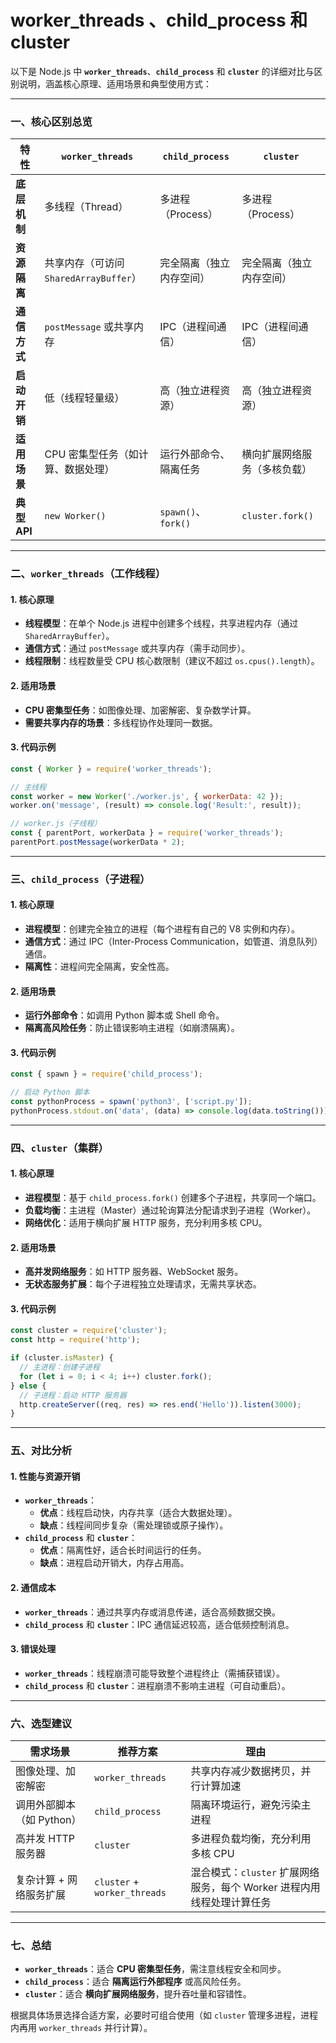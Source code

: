 # worker_threads 、child_process 和 cluster

以下是 Node.js 中 **`worker_threads`**、**`child_process`** 和 **`cluster`** 的详细对比与区别说明，涵盖核心原理、适用场景和典型使用方式：

---

### 一、核心区别总览
| **特性**               | **`worker_threads`**             | **`child_process`**            | **`cluster`**                |
|------------------------|----------------------------------|--------------------------------|------------------------------|
| **底层机制**           | 多线程（Thread）                 | 多进程（Process）              | 多进程（Process）            |
| **资源隔离**           | 共享内存（可访问 `SharedArrayBuffer`） | 完全隔离（独立内存空间）       | 完全隔离（独立内存空间）     |
| **通信方式**           | `postMessage` 或共享内存         | IPC（进程间通信）              | IPC（进程间通信）            |
| **启动开销**           | 低（线程轻量级）                 | 高（独立进程资源）             | 高（独立进程资源）           |
| **适用场景**           | CPU 密集型任务（如计算、数据处理） | 运行外部命令、隔离任务         | 横向扩展网络服务（多核负载） |
| **典型 API**           | `new Worker()`                  | `spawn()`、`fork()`           | `cluster.fork()`            |

---

### 二、`worker_threads`（工作线程）
#### **1. 核心原理**
- **线程模型**：在单个 Node.js 进程中创建多个线程，共享进程内存（通过 `SharedArrayBuffer`）。
- **通信方式**：通过 `postMessage` 或共享内存（需手动同步）。
- **线程限制**：线程数量受 CPU 核心数限制（建议不超过 `os.cpus().length`）。

#### **2. 适用场景**
- **CPU 密集型任务**：如图像处理、加密解密、复杂数学计算。
- **需要共享内存的场景**：多线程协作处理同一数据。

#### **3. 代码示例**
```javascript
const { Worker } = require('worker_threads');

// 主线程
const worker = new Worker('./worker.js', { workerData: 42 });
worker.on('message', (result) => console.log('Result:', result));

// worker.js（子线程）
const { parentPort, workerData } = require('worker_threads');
parentPort.postMessage(workerData * 2);
```

---

### 三、`child_process`（子进程）
#### **1. 核心原理**
- **进程模型**：创建完全独立的进程（每个进程有自己的 V8 实例和内存）。
- **通信方式**：通过 IPC（Inter-Process Communication，如管道、消息队列）通信。
- **隔离性**：进程间完全隔离，安全性高。

#### **2. 适用场景**
- **运行外部命令**：如调用 Python 脚本或 Shell 命令。
- **隔离高风险任务**：防止错误影响主进程（如崩溃隔离）。

#### **3. 代码示例**
```javascript
const { spawn } = require('child_process');

// 启动 Python 脚本
const pythonProcess = spawn('python3', ['script.py']);
pythonProcess.stdout.on('data', (data) => console.log(data.toString()));
```

---

### 四、`cluster`（集群）
#### **1. 核心原理**
- **进程模型**：基于 `child_process.fork()` 创建多个子进程，共享同一个端口。
- **负载均衡**：主进程（Master）通过轮询算法分配请求到子进程（Worker）。
- **网络优化**：适用于横向扩展 HTTP 服务，充分利用多核 CPU。

#### **2. 适用场景**
- **高并发网络服务**：如 HTTP 服务器、WebSocket 服务。
- **无状态服务扩展**：每个子进程独立处理请求，无需共享状态。

#### **3. 代码示例**
```javascript
const cluster = require('cluster');
const http = require('http');

if (cluster.isMaster) {
  // 主进程：创建子进程
  for (let i = 0; i < 4; i++) cluster.fork();
} else {
  // 子进程：启动 HTTP 服务器
  http.createServer((req, res) => res.end('Hello')).listen(3000);
}
```

---

### 五、对比分析
#### **1. 性能与资源开销**
- **`worker_threads`**：  
  - **优点**：线程启动快，内存共享（适合大数据处理）。  
  - **缺点**：线程间同步复杂（需处理锁或原子操作）。
- **`child_process`** 和 **`cluster`**：  
  - **优点**：隔离性好，适合长时间运行的任务。  
  - **缺点**：进程启动开销大，内存占用高。

#### **2. 通信成本**
- **`worker_threads`**：通过共享内存或消息传递，适合高频数据交换。  
- **`child_process`** 和 **`cluster`**：IPC 通信延迟较高，适合低频控制消息。

#### **3. 错误处理**
- **`worker_threads`**：线程崩溃可能导致整个进程终止（需捕获错误）。  
- **`child_process`** 和 **`cluster`**：进程崩溃不影响主进程（可自动重启）。

---

### 六、选型建议
| **需求场景**                  | **推荐方案**               | **理由**                                                                 |
|-------------------------------|---------------------------|-------------------------------------------------------------------------|
| 图像处理、加密解密            | `worker_threads`          | 共享内存减少数据拷贝，并行计算加速                                      |
| 调用外部脚本（如 Python）     | `child_process`           | 隔离环境运行，避免污染主进程                                            |
| 高并发 HTTP 服务器            | `cluster`                 | 多进程负载均衡，充分利用多核 CPU                                       |
| 复杂计算 + 网络服务扩展       | `cluster` + `worker_threads` | 混合模式：`cluster` 扩展网络服务，每个 Worker 进程内用线程处理计算任务 |

---

### 七、总结
- **`worker_threads`**：适合 **CPU 密集型任务**，需注意线程安全和同步。  
- **`child_process`**：适合 **隔离运行外部程序** 或高风险任务。  
- **`cluster`**：适合 **横向扩展网络服务**，提升吞吐量和容错性。  

根据具体场景选择合适方案，必要时可组合使用（如 `cluster` 管理多进程，进程内再用 `worker_threads` 并行计算）。
